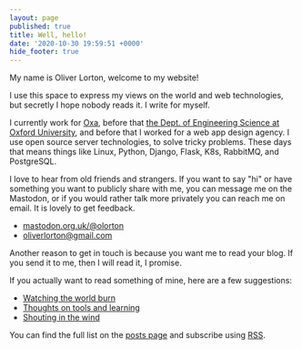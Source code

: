 ```yaml
---
layout: page
published: true
title: Well, hello!
date: '2020-10-30 19:59:51 +0000'
hide_footer: true
---
```


My name is Oliver Lorton, welcome to my website!

I use this space to express my views on the world and web technologies, but secretly I hope nobody reads it. I write for myself.

I currently work for [Oxa](https://oxa.tech/), before that [the Dept. of Engineering Science at Oxford University](https://eng.ox.ac.uk/), and before that I worked for a web app design agency. I use open source server technologies, to solve tricky problems. These days that means things like Linux, Python, Django, Flask, K8s, RabbitMQ, and PostgreSQL.

I love to hear from old friends and strangers. If you want to say "hi" or have something you want to publicly share with me, you can message me on the Mastodon, or if you would rather talk more privately you can reach me on email. It is lovely to get feedback.

- [mastodon.org.uk/@olorton](https://mastodon.org.uk/@olorton)
- [oliverlorton@gmail.com](mailto:oliverlorton@gmail.com)

Another reason to get in touch is because you want me to read your blog. If you send it to me, then I will read it, I promise.

If you actually want to read something of mine, here are a few suggestions:

- [Watching the world burn](post/2023-07-26-watching-the-world-burn.html)
- [Thoughts on tools and learning](post/2020-05-26-thoughts-on-tools-and-learning.html)
- [Shouting in the wind](post/2020-01-29-shouting-in-the-wind.html)

You can find the full list on the [posts page](posts.html) and subscribe using [RSS](/atom.xml).
